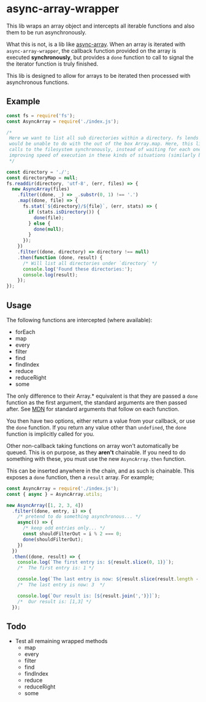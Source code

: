 # async-array-wrapper

This lib wraps an array object and intercepts all iterable functions and also them to be run asynchronously.

What this is not, is a lib like [async-array](https://www.npmjs.com/package/async-array). When an array is iterated with
`async-array-wrapper`, the callback function provided on the array is executed **synchronously**, but provides a `done`
function to call to signal the the iterator function is truly finished.

This lib is designed to allow for arrays to be iterated then processed with asynchronous functions.

## Example

```javascript
const fs = require('fs');
const AsyncArray = require('./index.js');

/*
 Here we want to list all sub directories within a directory. fs lends itself to asynchronous execution which we normally
 would be unable to do with the out of the box Array.map. Here, this lib is favoured over other libs, as it initiates all
 calls to the filesystem synchronously, instead of waiting for each one to finish before initiating the next one. Thus
 improving speed of execution in these kinds of situations (similarly benefits http requests).
 */

const directory = './';
const directoryMap = null;
fs.readdir(directory, 'utf-8', (err, files) => {
  new AsyncArray(files)
    .filter((done, _) => _.substr(0, 1) !== '.')
    .map((done, file) => {
      fs.stat(`${directory}/${file}`, (err, stats) => {
        if (stats.isDirectory()) {
          done(file);
        } else {
          done(null);
        }
      });
    })
    .filter((done, directory) => directory !== null)
    .then(function (done, result) {
      /* Will list all directories under `directory` */
      console.log('Found these directories:');
      console.log(result);
    });
});

```

## Usage

The following functions are intercepted (where available):
* forEach
* map
* every
* filter
* find
* findIndex
* reduce
* reduceRight
* some

The only difference to their Array.* equivalent is that they are passed a `done` function as the first argument, the
standard arguments are then passed after. See [MDN](https://developer.mozilla.org/en-US/docs/Web/JavaScript/Reference/Global_Objects/Array)
for standard arguments that follow on each function.

You then have two options, either return a value from your callback, or use the `done` function. If you return any value
other than `undefined`, the `done` function is implicitly called for you.

Other non-callback taking functions on array won't automatically be queued. This is on purpose, as they **aren't**
chainable. If you need to do something with these, you must use the new `AsyncArray.then` function.

This can be inserted anywhere in the chain, and as such is chainable. This exposes a `done` function, then a `result`
array. For example;

```javascript
const AsyncArray = require('./index.js');
const { async } = AsyncArray.utils;

new AsyncArray([1, 2, 3, 4])
  .filter((done, entry, i) => {
    /* pretend to do something asynchronous... */
    async(() => {
      /* keep odd entries only... */
      const shouldFilterOut = i % 2 === 0;
      done(shouldFilterOut);
    })
  })
  .then((done, result) => {
    console.log(`The first entry is: ${result.slice(0, 1)}`);
    /*  The first entry is: 1 */

    console.log(`The last entry is now: ${result.slice(result.length - 1)}`);
    /*  The last entry is now: 3  */

    console.log(`Our result is: [${result.join(',')}]`);
    /*  Our result is: [1,3] */
  });

```

## Todo

* Test all remaining wrapped methods
    * map
    * every
    * filter
    * find
    * findIndex
    * reduce
    * reduceRight
    * some
